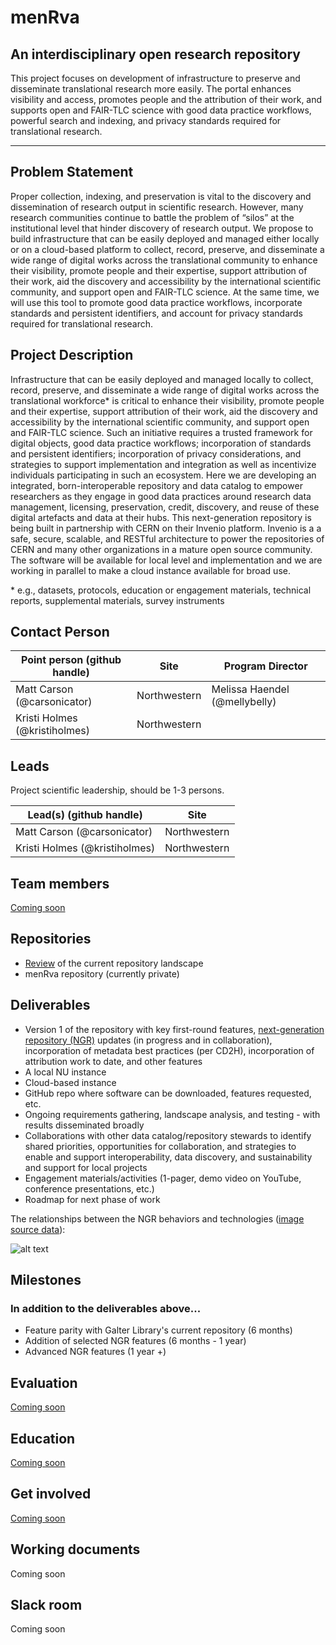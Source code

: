 # menRva
## An interdisciplinary open research repository

This project focuses on development of infrastructure to preserve and disseminate translational research more easily. The portal enhances visibility and access, promotes people and the attribution of their work, and supports open and FAIR-TLC science with good data practice workflows, powerful search and indexing, and privacy standards required for translational research.
_______________

## Problem Statement

Proper collection, indexing, and preservation is vital to the discovery and dissemination of research output in scientific research. However, many research communities continue to battle the problem of “silos” at the institutional level that hinder discovery of research output. We propose to build infrastructure that can be easily deployed and managed either locally or on a cloud-based platform to collect, record, preserve, and disseminate a wide range of digital works across the translational community to enhance their visibility, promote people and their expertise, support attribution of their work, aid the discovery and accessibility by the international scientific community, and support open and FAIR-TLC science. At the same time, we will use this tool to promote good data practice workflows, incorporate standards and persistent identifiers, and account for privacy standards required for translational research. 

## Project Description

Infrastructure that can be easily deployed and managed locally to collect, record, preserve, and disseminate a wide range of digital works across the translational workforce\* is critical to enhance their visibility, promote people and their expertise, support attribution of their work, aid the discovery and accessibility by the international scientific community, and support open and FAIR-TLC science. Such an initiative requires a trusted framework for digital objects, good data practice workflows; incorporation of standards and persistent identifiers; incorporation of privacy considerations, and strategies to support implementation and integration as well as incentivize individuals participating in such an ecosystem. Here we are developing an integrated, born-interoperable repository and data catalog to empower researchers as they engage in good data practices around research data management, licensing, preservation, credit, discovery, and reuse of these digital artefacts and data at their hubs. This next-generation repository is being built in partnership with CERN on their Invenio platform. Invenio is a a safe, secure, scalable, and RESTful architecture to power the repositories of CERN and many other organizations in a mature open source community. The software will be available for local level and implementation and we are working in parallel to make a cloud instance available for broad use.

\* e.g., datasets, protocols, education or engagement materials, technical reports, supplemental materials, survey instruments


## Contact Person

| **Point person (github handle)**  | **Site** | **Program Director** |
| ---| --- | --- |
| Matt Carson (@carsonicator) | Northwestern | Melissa Haendel (@mellybelly)  |
| Kristi Holmes (@kristiholmes) | Northwestern | | |

## Leads 

Project scientific leadership, should be 1-3 persons. 

Lead(s) (github handle) | Site
----------|--------------|
| Matt Carson (@carsonicator) | Northwestern
| Kristi Holmes (@kristiholmes) | Northwestern

## Team members 

[Coming soon](https://github.com/data2health/menRva/blob/master/team.md)

## Repositories

* [Review](https://github.com/data2health/repository-and-index-software) of the current repository landscape
* menRva repository (currently private)

## Deliverables

* Version 1 of the repository with key first-round features, [next-generation repository (NGR)](http://ngr.coar-repositories.org/) updates (in progress and in collaboration), incorporation of metadata best practices (per CD2H), incorporation of attribution work to date, and other features
* A local NU instance
* Cloud-based instance 
* GitHub repo where software can be downloaded, features requested, etc.
* Ongoing requirements gathering, landscape analysis, and testing - with results disseminated broadly
* Collaborations with other data catalog/repository stewards to identify shared priorities, opportunities for collaboration, and strategies to enable and support interoperability, data discovery, and sustainability and support for local projects
* Engagement materials/activities (1-pager, demo video on YouTube, conference presentations, etc.)
* Roadmap for next phase of work

The relationships between the NGR behaviors and technologies ([image source data](http://ngr.coar-repositories.org/)): 

![alt text](https://github.com/data2health/menRva/blob/master/NGR_Behaviors_and_Technologies.png "NGR Behaviors and Technologies")



## Milestones 
### In addition to the deliverables above...

* Feature parity with Galter Library's current repository (6 months)
* Addition of selected NGR features (6 months - 1 year)
* Advanced NGR features (1 year +)

## Evaluation

[Coming soon](https://github.com/data2health/menRva/blob/master/evaluation.md)

## Education

[Coming soon](https://github.com/data2health/menRva/blob/master/education.md)

## Get involved

[Coming soon](https://github.com/data2health/menRva/blob/master/engagement.md)

## Working documents

Coming soon

## Slack room

Coming soon
